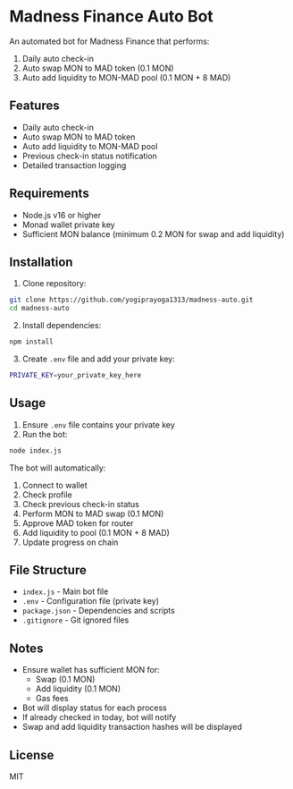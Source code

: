 # Madness Finance Auto Bot

An automated bot for Madness Finance that performs:
1. Daily auto check-in
2. Auto swap MON to MAD token (0.1 MON)
3. Auto add liquidity to MON-MAD pool (0.1 MON + 8 MAD)

## Features

- Daily auto check-in
- Auto swap MON to MAD token
- Auto add liquidity to MON-MAD pool
- Previous check-in status notification
- Detailed transaction logging

## Requirements

- Node.js v16 or higher
- Monad wallet private key
- Sufficient MON balance (minimum 0.2 MON for swap and add liquidity)

## Installation

1. Clone repository:
```bash
git clone https://github.com/yogiprayoga1313/madness-auto.git
cd madness-auto
```

2. Install dependencies:
```bash
npm install
```

3. Create `.env` file and add your private key:
```bash
PRIVATE_KEY=your_private_key_here
```

## Usage

1. Ensure `.env` file contains your private key
2. Run the bot:
```bash
node index.js
```

The bot will automatically:
1. Connect to wallet
2. Check profile
3. Check previous check-in status
4. Perform MON to MAD swap (0.1 MON)
5. Approve MAD token for router
6. Add liquidity to pool (0.1 MON + 8 MAD)
7. Update progress on chain

## File Structure

- `index.js` - Main bot file
- `.env` - Configuration file (private key)
- `package.json` - Dependencies and scripts
- `.gitignore` - Git ignored files

## Notes

- Ensure wallet has sufficient MON for:
  - Swap (0.1 MON)
  - Add liquidity (0.1 MON)
  - Gas fees
- Bot will display status for each process
- If already checked in today, bot will notify
- Swap and add liquidity transaction hashes will be displayed

## License

MIT 